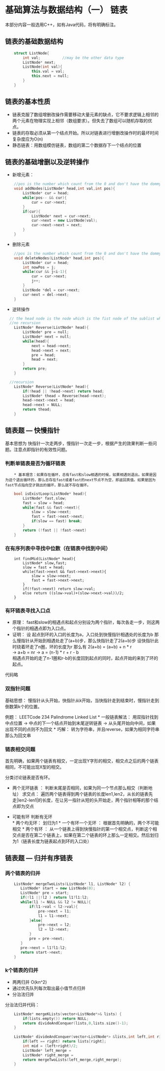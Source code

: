 # 基础算法与数据结构（一） 链表
本部分内容一般选用C++，如有Java代码，将有明确标注。
## 链表的基础数据结构
```c++
	struct ListNode{
		int val;          //may be the other data type
		ListNode* next;
		ListNode(int val){
			this.val = val;
			this.next = null;
		}
	}
```

## 链表的基本性质
* 链表克服了数组增删改操作需要移动大量元素的缺点，它不要求逻辑上相邻的两个元素在物理实现上相邻（数组要求）。但失去了数组可以随机存取的优点。
* 链表的存取必须从第一个结点开始。所以对链表进行增删改操作时的最坏时间复杂度应为O(n)
* 静态链表：用数组模仿链表，数组的第二个数据存下一个结点的位置

## 链表的基础增删以及逆转操作
* 新增元素：
```c++
	//pos is the number which count from the 0 and don't have the dommy node
	void addNodes(ListNode* head,int val,int pos){
		ListNode* cur = head;
		while(pos-- && cur){
			cur = cur->next;
		}
		if(cur){
			ListNode* next = cur->next;
			cur->next = new ListNode(val);
			cur->next->next = next;
		}	
	}
```
* 删除元素
```c++
	//pos is the number which count from the 0 and don't have the dommy node
	void deleteNodes(ListNode* head,int pos){
		ListNode* cur = head;
		int nowPos = j;
		while(cur && j<i-1){
			cur = cur->next;
			j++;
		}
		ListNode *del = cur->next;
		cur-next = del->next;
	}
```
* 逆转操作
```c++
  // the head node is the node which is the fist node of the sublist which will be reversed.
  //no recursion
	ListNode* Reverse(ListNode* head){
		ListNode* pre = null;
		ListNode* next = null;
		while(head){
			next = head->next;
			head->next = next;
			pre = head;
			head = next;
		}
		return pre;
	}

  //recursion
	ListNode* Reverse(ListNode* head){
		if(!head || !head->next) return head;
		ListNode* thead = Reverse(head->next);
		head->next->next = head;
		head->next = NULL;
		return thead;
	}
```

## 链表题 —  快慢指针
基本思想为 快指针一次走两步，慢指针一次走一步，根据产生的效果判断一些问题。注意点即指针的有效性问题。

### 判断单链表是否为循环链表
		* 基本理念：如果存在循环，总有fast和slow相遇的时候，如果相遇则退出。如果是因为这个退出循环的，那么总存在fast或者fast的next节点不为空，即返回真值。如果是因为fast节点指向空才跳出的循环，那么就不存在循环。
```c++
	bool isExistLoop(ListNode* head){
		ListNode* fast,slow;
		fast = slow = head;
		while(fast && fast->next){
			slow = slow->next;
			fast = fast->next->next;
			if(slow == fast) break;
		}
		return (!fast || !fast->next)	
	}
```

### 在有序列表中寻找中位数（在链表中找到中间）
```
	int findMid(ListNode* head){
		ListNode* slow,fast;
		slow = fast = head;
		while(fast->next && fast->next->next){
			slow = slow->next;
			fast = fast->next->next;
		}
		if(!fast->next) return slow->val;
		else return ((slow->val)+(slow->next->val))/2;
	}
```

### 有环链表寻找入口点
* 原理： fast和slow的相遇点和起点分别设为两个指针，每次各走一步，则这两个指针的相遇点即为入口点。
* 证明：
	设 起点到环的入口的长度为a，入口处到快慢指针相遇处的长度为b
	那么慢指针从开始到相遇处走了(a+b)步，那么快指针走了2(a+b)步
	设快指针此时绕着环走了n圈，环的长度为r
	那么有
	2(a+b) = (a+b) + n *  r     
         → 	a+b = nr
         →   a = (n-1) * r + r - b  
相遇点开始的走了n-1圈和r-b的长度回到起点的同时，起点开始的来到了环的起点。
	
代码略

### 双指针问题
基础思想： 慢指针从头开始，快指针从k开始，当快指针走到结束时，慢指针走到倒数第k个的位置。
  
例题： LEETCode 234 Palindrome Linked List
	*  一般链表解法： 用双指针找到中点位置 →  中点的下一个结点开始到末尾逆转链表  →  从头尾开始向中间，如果出现不同的点则不为回文
	* 巧解： 转为字符串，并且reverse，如果为相同字符串那么为回文串
	

### 链表相交问题
首先明确，如果两个链表有相交，一定出现Y字形的相交，相交点之后的两个链表相同，不可能出现X型的相交。

分类讨论链表是否有环。

* 两个无环链表 ： 判断末尾是否相同，如果为同一个节点那么相交（判断地址）
求交点： 遍历两个链表得到两个链表的长度len1,len2，从长的链表先走|len2-len1|的长度，在让另一指针从短的头开始走，两个指针相等的那个结点即为交点

* 可能有环
 判断有无环   
		* 两个均无环： 划归为1 
		* 一个有环一个无环 ： 根据首先明确的，两个不可能相交
		* 两个有环 ： 从一个链表上得到快慢指针的第一个相交点，判断这个相交点是否在第二个链表上，如果在第二个链表的环上那么一定相交。然后划归为1（链表长度为链表起点到环的入口处）


## 链表题 — 归并有序链表
### 两个链表的归并
```c++
	ListNode* mergeTwoLists(ListNode* l1, ListNode* l2) {
       ListNode* start = new ListNode(0);
       ListNode* pre = start;
       if(!l1 ||!l2 ) return l1?l1:l2;
       while(l1 != NULL && l2 != NULL){
           if(l1->val < l2->val){
               pre->next = l1;
               l1 = l1->next;
           }else{
               pre->next = l2;
               l2 = l2->next;
           }
           pre = pre->next;
       }
       pre->next = l1?l1:l2;
       return start->next;
    }
```

### k个链表的归并
* 两两归并   O(kn^2)
* 通过优先队列每次取出最小值节点归并  
* 分治法归并

分治法归并代码：

```c++
	ListNode* mergeKLists(vector<ListNode*>& lists) {
        if(lists.empty()) return NULL;
        return divideAndConquer(lists,0,lists.size()-1);
    }
    
    ListNode* divideAndConquer(vector<ListNode*> &lists,int left,int right){
        if(left == right) return lists[right];
        int mid = (left+right)/2;
        ListNode* left_merge = 															divideAndConquer(lists,left,mid);
        ListNode* right_merge = 															divideAndConquer(lists,mid+1,right);
        return mergeTwoLists(left_merge,right_merge);
    }
```